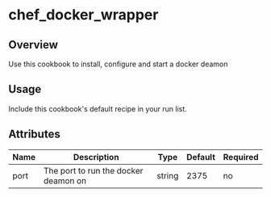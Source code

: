# chef_docker_wrapper

## Overview
Use this cookbook to install, configure and start a docker deamon

## Usage
Include this cookbook's default recipe in your run list.


## Attributes
| Name | Description | Type | Default | Required |
|------|-------------|------|---------|----------|
|port|The port to run the docker deamon on|string|2375|no|
